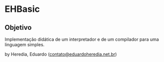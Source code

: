 # EHBasic

## Objetivo 

Implementação didática de um interpretador e 
de um compilador para uma linguagem simples.

by Heredia, Eduardo (contato@eduardoheredia.net.br)
